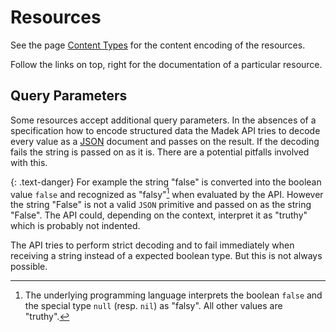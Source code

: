 # Resources

See the page [Content Types](../content-types/) for the content encoding
of the resources.

Follow the links on top, right for the documentation of a particular resource.

## Query Parameters

Some resources accept additional query parameters. In the absences of
a specification how to encode structured data the Madek API  tries to decode
every value as a [JSON] document and passes on the result. If the decoding
fails the string is passed on as it is. There are a potential pitfalls involved
with this.

{: .text-danger}
For example the string "false" is converted into the boolean value `false` and
recognized as "falsy"[^falsy] when evaluated by the API. However the string "False" is
not a valid `JSON` primitive and passed on as the string "False". The API
could, depending on the context, interpret it as "truthy" which is probably not
indented.

The API tries to perform strict decoding and to fail immediately when receiving
a string instead of a expected boolean type. But this is not always possible.

[^falsy]: The underlying programming language interprets the boolean
    `false` and the special type `null` (resp. `nil`) as "falsy". All
    other values are "truthy".

  [JSON]: http://www.json.org/

